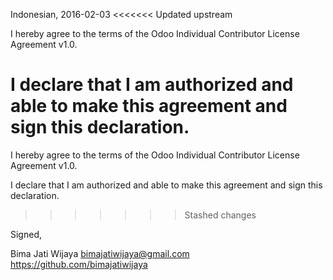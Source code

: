 Indonesian, 2016-02-03
<<<<<<< Updated upstream
 
I hereby agree to the terms of the Odoo Individual Contributor License
Agreement v1.0.

I declare that I am authorized and able to make this agreement and sign this
declaration.
=======

I hereby agree to the terms of the Odoo Individual Contributor License Agreement v1.0.

I declare that I am authorized and able to make this agreement and sign this declaration.
>>>>>>> Stashed changes

Signed,

Bima Jati Wijaya bimajatiwijaya@gmail.com https://github.com/bimajatiwijaya
